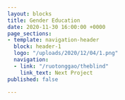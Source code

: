 ```yaml
---
layout: blocks
title: Gender Education
date: 2020-11-30 16:00:00 +0000
page_sections:
- template: navigation-header
  block: header-1
  logo: "/uploads/2020/12/04/1.png"
  navigation:
  - link: "/ruotonggao/theblind"
    link_text: Next Project
published: false

---
```

